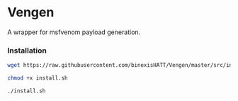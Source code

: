 # Vengen
A wrapper for msfvenom payload generation.

### Installation
```bash
wget https://raw.githubusercontent.com/binexisHATT/Vengen/master/src/install.sh

chmod +x install.sh

./install.sh
```

